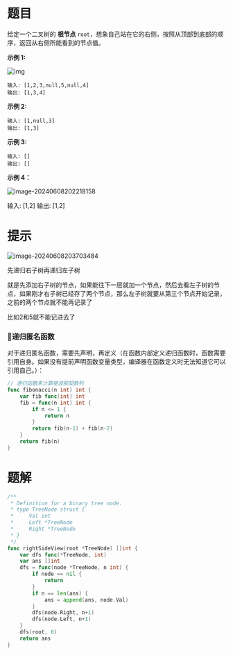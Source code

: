 # 题目

给定一个二叉树的 **根节点** `root`，想象自己站在它的右侧，按照从顶部到底部的顺序，返回从右侧所能看到的节点值。

 

**示例 1:**

![img](https://s2.loli.net/2024/06/08/CQzNyqjo3rwpWsT.jpg)

```
输入: [1,2,3,null,5,null,4]
输出: [1,3,4]
```

**示例 2:**

```
输入: [1,null,3]
输出: [1,3]
```

**示例 3:**

```
输入: []
输出: []
```

  **示例 4：**

![image-20240608202218158](https://s2.loli.net/2024/06/08/i8wlmFWvN3IqLaZ.png)

输入: [1,2]
输出: [1,2]

# 提示

![image-20240608203703484](https://s2.loli.net/2024/06/08/EfQzFpKGgLt1yCw.png)

先递归右子树再递归左子树

就是先添加右子树的节点，如果能往下一层就加一个节点，然后去看左子树的节点，如果刚才右子树已经存了两个节点，那么左子树就要从第三个节点开始记录，之前的两个节点就不能再记录了

比如2和5就不能记进去了



### 🌟递归匿名函数

对于递归匿名函数，需要先声明，再定义（在函数内部定义递归函数时，函数需要引用自身。如果没有提前声明函数变量类型，编译器在函数定义时无法知道它可以引用自己。）：

```go
// 递归函数来计算斐波那契数列
func fibonacci(n int) int {
    var fib func(int) int
    fib = func(n int) int {
        if n <= 1 {
            return n
        }
        return fib(n-1) + fib(n-2)
    }
    return fib(n)
}
```



# 题解

```go
/**
 * Definition for a binary tree node.
 * type TreeNode struct {
 *     Val int
 *     Left *TreeNode
 *     Right *TreeNode
 * }
 */
func rightSideView(root *TreeNode) []int {
    var dfs func(*TreeNode, int)
    var ans []int
    dfs = func(node *TreeNode, n int) {
        if node == nil {
            return
        }
        if n == len(ans) {
            ans = append(ans, node.Val)
        }
        dfs(node.Right, n+1)
        dfs(node.Left, n+1)
    }
    dfs(root, 0)
    return ans
}
```

